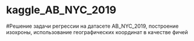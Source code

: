 # kaggle_AB_NYC_2019
#Решение задачи регрессии на датасете AB_NYC_2019, построение изохроны, использование географических координат в качестве фичей
